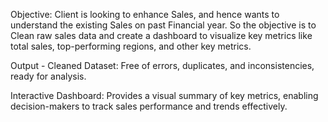 Objective: Client is looking to enhance Sales, and hence wants to understand the existing Sales on past Financial year. So the objective is to Clean raw sales data and create a dashboard to visualize key metrics like total sales, top-performing regions, and other key metrics. 

Output - 
Cleaned Dataset: Free of errors, duplicates, and inconsistencies, ready for analysis. 

Interactive Dashboard: Provides a visual summary of key metrics, enabling decision-makers to track sales performance and trends effectively.
